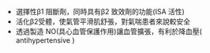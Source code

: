 - 選擇性β1 阻斷劑，同時具有β2 致效劑的功能(ISA 活性) 
- 活化β2受體，使氣管平滑肌舒張，對氣喘患者來說較安全 
- 透過製造 NO(具心血管保護作用)讓血管擴張，有利於降血壓( antihypertensive )